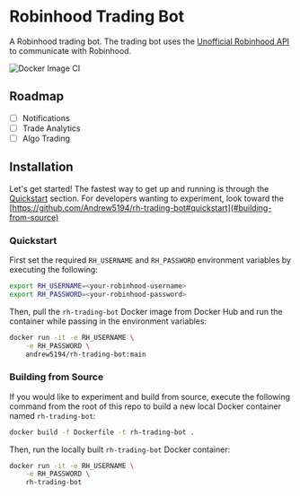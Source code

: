 # Robinhood Trading Bot

A Robinhood trading bot. The trading bot uses the [Unofficial Robinhood API](https://github.com/robinhood-unofficial/pyrh) to communicate with Robinhood.

![Docker Image CI](https://github.com/Andrew5194/rh-trading-bot/actions/workflows/docker-image.yml/badge.svg)

## Roadmap

- [ ] Notifications
- [ ] Trade Analytics
- [ ] Algo Trading

## Installation

Let's get started! The fastest way to get up and running is through the [Quickstart](#quickstart) section. For developers wanting to experiment, look toward the [https://github.com/Andrew5194/rh-trading-bot#quickstart](#building-from-source)  

### Quickstart

First set the required `RH_USERNAME` and `RH_PASSWORD` environment variables by executing the following:

```bash
export RH_USERNAME=<your-robinhood-username>
export RH_PASSWORD=<your-robinhood-password>
```

Then, pull the `rh-trading-bot` Docker image from Docker Hub and run the container while passing in the environment variables:

```bash
docker run -it -e RH_USERNAME \
    -e RH_PASSWORD \
    andrew5194/rh-trading-bot:main
```

### Building from Source

If you would like to experiment and build from source, execute the following command from the root of this repo to build a new local Docker container named `rh-trading-bot`:

```bash
docker build -f Dockerfile -t rh-trading-bot .
```

Then, run the locally built `rh-trading-bot` Docker container:

```bash
docker run -it -e RH_USERNAME \
    -e RH_PASSWORD \
    rh-trading-bot
```
